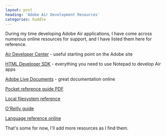 ```yaml
---
layout: post
heading: 'Adobe Air Development Resources'
categories: huddle
---
```


During my time developing Adobe Air applications, I have come across numerous online resources for support, and I have listed them here for reference.

[Air Developer Center](http://www.adobe.com/devnet/air/) - useful starting point on the Adobe site

[HTML Developer SDK](http://www.adobe.com/products/air/tools/sdk/) - everything you need to use Notepad to develop Air apps

[Adobe Live Documents](http://livedocs.adobe.com/air/1/devappshtml/help.html) - great documentation online

[Pocket reference guide PDF](http://onair.adobe.com/files/AIRforJSDevPocketGuide.pdf?sdid=CEYFA)

[Local filesystem reference](http://labs.adobe.com/wiki/index.php/Apollo:Articles:Apollo_Local_File_System)

[O'Reilly guide](http://oreilly.com/catalog/9780596515195/index.html)

[Language reference online](http://web.archive.org/web/20100311074209/http://help.adobe.com/en_US/AIR/1.1/jslr/index.html)

That's some for now, I'll add more resources as I find them.
